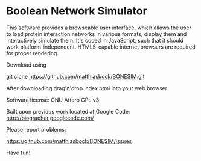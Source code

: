 Boolean Network Simulator
==================

This software provides a browseable user interface,
which allows the user to load protein interaction networks in various formats,
display them and interactively simulate them.
It's coded in JavaScript, such that it should work platform-independent.
HTML5-capable internet browsers are required for proper rendering.

Download using

git clone https://github.com/matthiasbock/BONESIM.git

After downloading drag'n'drop index.html into your web browser.

Software license: GNU Affero GPL v3

Built upon previous work located at Google Code:
http://biographer.googlecode.com/

Please report problems:

https://github.com/matthiasbock/BONESIM/issues

Have fun!
